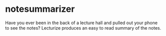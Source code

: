 # notesummarizer
Have you ever been in the back of a lecture hall and pulled out your phone to see the notes? Lecturize produces an easy to read summary of the notes.
